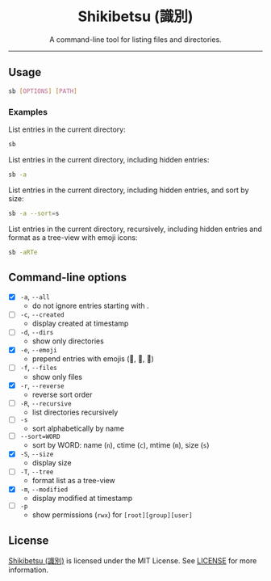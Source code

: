 <div align="center">

# Shikibetsu (識別)

A command-line tool for listing files and directories.

</div>

---

## Usage

```bash
sb [OPTIONS] [PATH]
```

### Examples

List entries in the current directory:

```bash
sb
```

List entries in the current directory, including hidden entries:

```bash
sb -a
```

List entries in the current directory, including hidden entries, and sort by size:

```bash
sb -a --sort=s
```

List entries in the current directory, recursively, including hidden entries and format as a tree-view with emoji icons:

```bash
sb -aRTe
```

## Command-line options

- [x] `-a`, `--all` 
    - do not ignore entries starting with .
- [ ] `-c`, `--created`
    - display created at timestamp
- [ ] `-d`, `--dirs`
    - show only directories 
- [x] `-e`, `--emoji`
    - prepend entries with emojis (📄, 📁, 🔗)
- [ ] `-f`, `--files`
    - show only files
- [x] `-r`, `--reverse`
    - reverse sort order
- [ ] `-R`, `--recursive`
    - list directories recursively
- [ ] `-s`
    - sort alphabetically by name
- [ ] `--sort=WORD`
    - sort by WORD: name (`n`), ctime (`c`), mtime (`m`), size (`s`)
- [X] `-S`, `--size`
    - display size
- [ ] `-T`, `--tree`
    - format list as a tree-view
- [x] `-m`, `--modified`
    - display modified at timestamp
- [ ] `-p`
    - show permissions (`rwx`) for `[root][group][user]`


## License

[Shikibetsu (識別)](#shikibetsu-%E8%AD%98%E5%88%A5) is licensed under the MIT License. See [LICENSE](LICENSE) for more information.